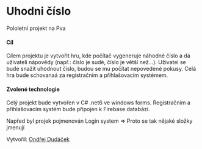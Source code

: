 # Uhodni číslo
Pololetní projekt na Pva

#### Cíl
 Cílem projektu je vytvořit hru, kde počítač vygeneruje náhodné číslo a dá uživateli nápovědy (např.: číslo je sudé, číslo je větší než...). Uživatel se bude snažit uhodnout číslo, budou se mu počítat nepovedené pokusy. Celá hra bude schovanaá za registračním a přihlašovacím systémem.

#### Zvolené technologie
 Celý projekt bude vytvořen v C# .net6 ve windows forms. Registračním a přihlašovacím systém bude připojen k Firebase databázi.

Napřed byl projek pojmenován Login system => Proto se tak nějaké složky jmenují

Vytvořil:
 [Ondřej Dudáček](https://github.com/OndrejDudacek)
